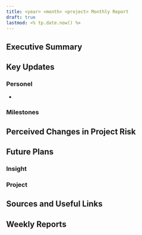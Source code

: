 ```yaml
---
title: <year> <month> <project> Monthly Report
draft: true
lastmod: <% tp.date.now() %>
---
```


## Executive Summary

## Key Updates

### Personel
- 

### Milestones

## Perceived Changes in Project Risk

## Future Plans

### Insight

### Project

## Sources and Useful Links

Weekly Reports
- 